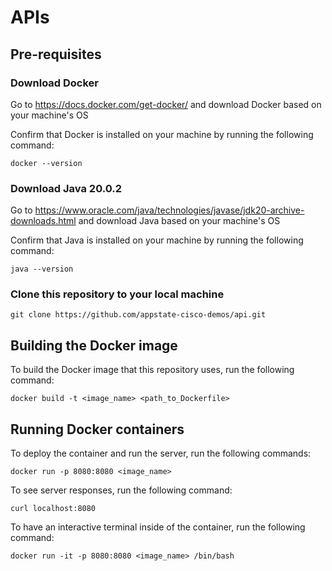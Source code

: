 # APIs
## Pre-requisites
### Download Docker
Go to https://docs.docker.com/get-docker/ and download Docker based on your machine's OS

Confirm that Docker is installed on your machine by running the following command:

```
docker --version
```

### Download Java 20.0.2
Go to https://www.oracle.com/java/technologies/javase/jdk20-archive-downloads.html and download Java based on your machine's OS

Confirm that Java is installed on your machine by running the following command:

```
java --version
```

### Clone this repository to your local machine

```
git clone https://github.com/appstate-cisco-demos/api.git
```

## Building the Docker image

To build the Docker image that this repository uses, run the following command:

```
docker build -t <image_name> <path_to_Dockerfile>
```


## Running Docker containers

To deploy the container and run the server, run the following commands:

```
docker run -p 8080:8080 <image_name>
```
To see server responses, run the following command:

```
curl localhost:8080
```
To have an interactive terminal inside of the container, run the following command:

```
docker run -it -p 8080:8080 <image_name> /bin/bash
```